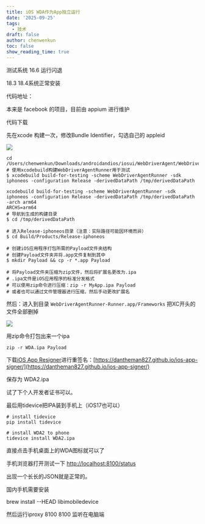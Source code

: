 ```yaml
---
title: iOS WDA作为App独立运行
date: '2025-09-25'
tags:
  - 技术
draft: false
author: chenwenkun
toc: false
show_reading_time: true
---
```

测试系统 16.6 运行闪退

18.3 18.4系统正常安装

代码地址：

本来是 facebook 的项目，目前由 appium 进行维护

代码下载

先在xcode 构建一次，修改Bundle Identifier，勾选自己的 appleid

![](https://prod-files-secure.s3.us-west-2.amazonaws.com/c205fb54-92b2-4987-8be3-972b67d27acc/cb756a73-27bc-4b0d-951a-858df3344b59/image.png?X-Amz-Algorithm=AWS4-HMAC-SHA256&X-Amz-Content-Sha256=UNSIGNED-PAYLOAD&X-Amz-Credential=ASIAZI2LB466Q6SYVXJ3%2F20250930%2Fus-west-2%2Fs3%2Faws4_request&X-Amz-Date=20250930T181454Z&X-Amz-Expires=3600&X-Amz-Security-Token=IQoJb3JpZ2luX2VjEGoaCXVzLXdlc3QtMiJIMEYCIQDkI%2Buk52D6%2FmBicHdljJ7ue4PxYDA0Phu3ktNN6Ju8HAIhAJc9BqZQbohLyrFkWM7jsPuFhM1zqaS6O%2BQcp8fhY8s2KogECPP%2F%2F%2F%2F%2F%2F%2F%2F%2F%2FwEQABoMNjM3NDIzMTgzODA1IgwM%2BxIfZUh3F7IAO%2Fwq3ANzIKod4lIa0UtG3Kj%2BR4i4aJUVSfxQR5W1mRUHQANyGo%2BzYRO%2BpMk2Kt3n7YsBr6Os1%2FpJi38Z2EyNZRJ5prMK5SsC7aNw%2BbE5%2BHUYb5n6a4eqbAB3OJvd8%2FfX0CKu2ZJRITMWZBNqZssDchenbBQkLWLMdom75YlG1VUVNcS5rTGB9T7lmK0H4bs0gtAHQJq0y4RoszqaI2C6flwrOckQLUpHYLIqzpXmy%2FkX4GlsddwWFvXfYpYeXvLcehleBsNSeffgYGeM6qT40ToqflE1bIMtvQ%2BhBwL5Cx5dUMniibXH95VdZQLawuawwuEXHflaMgYgRwb9h3gCM%2Fuk0aki2hDzex8A03XAgt2Zfe1iDpvRrGyHpmzYFbAv6EMH7KowkKesl5fNdR%2BHwmu8P4LFR%2Bg4nfC9k8Sd%2BsqFngjPfuvcJwdA7qHrub70EeXuVgoUpZYsYkBCl%2FNTxomFIAGgXzrYkaFLAhtP0hlG2bOOtqD8NXXGJsPVZXgds5lSe2LkVZ6is9vMlEXP1fZ%2FJ%2Bqxq2hzu9jFpSF5Ilao1Pw%2F987pRDmJtTaG36171dqaxj%2FZ3oUR0VUZ0iRc33FJ%2BXS7tywlmTpM8RT81ISdMIq2EYv0SHfmJTTItWoaxzCHrfDGBjqkAce1CUljt278Skwk1OaVFkwxOZRVVdpI6zUx2LBeAHuDL8JYS%2FX0EpYRNyD9CtqLSwSMRHx9KaNj10K81DTNvUyrEcGvgwjVX7uVt9EKrK%2BlX6K3ubRBnAcfSsMy3kYNxAqZJB5xL9T2jbrtnr7WuxO8w5Wo43sVgFlVqNl9rkRbLyvVFsdL1CVm8PYT8bWec6F1K9EGpPhy6zyi0KPWp%2FnF%2FWIv&X-Amz-Signature=6ee5040a5a0ea033b6ebc1e13b55b5e66ab71c8e35cc8f22ce76cdb89bd598de&X-Amz-SignedHeaders=host&x-amz-checksum-mode=ENABLED&x-id=GetObject)

```shell
cd /Users/chenwenkun/Downloads/androidandios/iosui/WebDriverAgent/WebDriverAgent
# 使用xcodebuild构建WebDriverAgentRunner用于测试
$ xcodebuild build-for-testing -scheme WebDriverAgentRunner -sdk iphoneos -configuration Release -derivedDataPath /tmp/derivedDataPath

xcodebuild build-for-testing -scheme WebDriverAgentRunner -sdk iphoneos -configuration Release -derivedDataPath /tmp/derivedDataPath -arch arm64
ARCHS=arm64
# 导航到生成的构建目录
$ cd /tmp/derivedDataPath

# 进入Release-iphoneos目录（注意：实际路径可能因环境而异）
$ cd Build/Products/Release-iphoneos

# 创建iOS应用程序打包所需的Payload文件夹结构
# 创建Payload文件夹并将.app文件复制到其中
$ mkdir Payload && cp -r *.app Payload

# 将Payload文件夹压缩为zip文件，然后将扩展名更改为.ipa
# .ipa文件是iOS应用程序的标准分发格式
# 可以使用zip命令进行压缩：zip -r MyApp.ipa Payload
# 或者也可以通过文件管理器进行压缩，然后手动更改扩展名
```

然后：进入到目录 `WebDriverAgentRunner-Runner.app/Frameworks` 把XC开头的文件全部删掉

![](https://prod-files-secure.s3.us-west-2.amazonaws.com/c205fb54-92b2-4987-8be3-972b67d27acc/358b8d2b-1bfe-4fb9-beb5-83e1de5f201e/image.png?X-Amz-Algorithm=AWS4-HMAC-SHA256&X-Amz-Content-Sha256=UNSIGNED-PAYLOAD&X-Amz-Credential=ASIAZI2LB466Q6SYVXJ3%2F20250930%2Fus-west-2%2Fs3%2Faws4_request&X-Amz-Date=20250930T181454Z&X-Amz-Expires=3600&X-Amz-Security-Token=IQoJb3JpZ2luX2VjEGoaCXVzLXdlc3QtMiJIMEYCIQDkI%2Buk52D6%2FmBicHdljJ7ue4PxYDA0Phu3ktNN6Ju8HAIhAJc9BqZQbohLyrFkWM7jsPuFhM1zqaS6O%2BQcp8fhY8s2KogECPP%2F%2F%2F%2F%2F%2F%2F%2F%2F%2FwEQABoMNjM3NDIzMTgzODA1IgwM%2BxIfZUh3F7IAO%2Fwq3ANzIKod4lIa0UtG3Kj%2BR4i4aJUVSfxQR5W1mRUHQANyGo%2BzYRO%2BpMk2Kt3n7YsBr6Os1%2FpJi38Z2EyNZRJ5prMK5SsC7aNw%2BbE5%2BHUYb5n6a4eqbAB3OJvd8%2FfX0CKu2ZJRITMWZBNqZssDchenbBQkLWLMdom75YlG1VUVNcS5rTGB9T7lmK0H4bs0gtAHQJq0y4RoszqaI2C6flwrOckQLUpHYLIqzpXmy%2FkX4GlsddwWFvXfYpYeXvLcehleBsNSeffgYGeM6qT40ToqflE1bIMtvQ%2BhBwL5Cx5dUMniibXH95VdZQLawuawwuEXHflaMgYgRwb9h3gCM%2Fuk0aki2hDzex8A03XAgt2Zfe1iDpvRrGyHpmzYFbAv6EMH7KowkKesl5fNdR%2BHwmu8P4LFR%2Bg4nfC9k8Sd%2BsqFngjPfuvcJwdA7qHrub70EeXuVgoUpZYsYkBCl%2FNTxomFIAGgXzrYkaFLAhtP0hlG2bOOtqD8NXXGJsPVZXgds5lSe2LkVZ6is9vMlEXP1fZ%2FJ%2Bqxq2hzu9jFpSF5Ilao1Pw%2F987pRDmJtTaG36171dqaxj%2FZ3oUR0VUZ0iRc33FJ%2BXS7tywlmTpM8RT81ISdMIq2EYv0SHfmJTTItWoaxzCHrfDGBjqkAce1CUljt278Skwk1OaVFkwxOZRVVdpI6zUx2LBeAHuDL8JYS%2FX0EpYRNyD9CtqLSwSMRHx9KaNj10K81DTNvUyrEcGvgwjVX7uVt9EKrK%2BlX6K3ubRBnAcfSsMy3kYNxAqZJB5xL9T2jbrtnr7WuxO8w5Wo43sVgFlVqNl9rkRbLyvVFsdL1CVm8PYT8bWec6F1K9EGpPhy6zyi0KPWp%2FnF%2FWIv&X-Amz-Signature=8ea172d83fd69bbe806f1e38734f44dbfa9bea7968359af76020d71df2951c16&X-Amz-SignedHeaders=host&x-amz-checksum-mode=ENABLED&x-id=GetObject)

用zip命令打包出来一个ipa

```shell
zip -r WDA.ipa Payload
```

下载[iOS App Resigner](https://zhida.zhihu.com/search?content_id=237756070&content_type=Article&match_order=1&q=iOS%20App%20Resigner&zd_token=eyJhbGciOiJIUzI1NiIsInR5cCI6IkpXVCJ9.eyJpc3MiOiJ6aGlkYV9zZXJ2ZXIiLCJleHAiOjE3NDQzNTQ0ODAsInEiOiJpT1MgQXBwIFJlc2lnbmVyIiwiemhpZGFfc291cmNlIjoiZW50aXR5IiwiY29udGVudF9pZCI6MjM3NzU2MDcwLCJjb250ZW50X3R5cGUiOiJBcnRpY2xlIiwibWF0Y2hfb3JkZXIiOjEsInpkX3Rva2VuIjpudWxsfQ.XGwOKX0ujlvhojSuRT3SlA0sDFnQK-FxDJr60CX6YqU&zhida_source=entity)进行重签名：[https://dantheman827.github.io/ios-app-signer/](https://dantheman827.github.io/ios-app-signer/)

保存为 WDA2.ipa

试了下个人开发者证书可以。

最后用tidevice把IPA装到手机上（iOS17也可以）

```shell
# install tidevice
pip install tidevice

# install WDA2 to phone
tidevice install WDA2.ipa
```

直接点击手机桌面上的WDA图标就可以了

手机浏览器打开测试一下 [http://localhost:8100/status](http://localhost:8100/status)

出现一个长长的JSON就是正常的。

国内手机需要安装

brew install --HEAD libimobiledevice

然后运行iproxy 8100 8100 监听在电脑端
